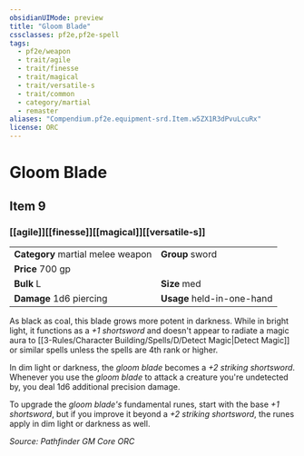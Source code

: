 ```yaml
---
obsidianUIMode: preview
title: "Gloom Blade"
cssclasses: pf2e,pf2e-spell
tags:
  - pf2e/weapon
  - trait/agile
  - trait/finesse
  - trait/magical
  - trait/versatile-s
  - trait/common
  - category/martial
  - remaster
aliases: "Compendium.pf2e.equipment-srd.Item.w5ZX1R3dPvuLcuRx"
license: ORC
---
```

# Gloom Blade
## Item 9
### [[agile]][[finesse]][[magical]][[versatile-s]]

|  |  |
| -- | -- |
| **Category** martial melee weapon | **Group** sword |
| **Price** 700 gp |  |
| **Bulk** L | **Size** med |
| **Damage** 1d6 piercing  | **Usage** held-in-one-hand |



As black as coal, this blade grows more potent in darkness. While in bright light, it functions as a _+1 shortsword_ and doesn't appear to radiate a magic aura to [[3-Rules/Character Building/Spells/D/Detect Magic|Detect Magic]] or similar spells unless the spells are 4th rank or higher.

In dim light or darkness, the _gloom blade_ becomes a _+2 striking shortsword_. Whenever you use the _gloom blade_ to attack a creature you're undetected by, you deal 1d6 additional precision damage.

To upgrade the _gloom blade's_ fundamental runes, start with the base _+1 shortsword_, but if you improve it beyond a _+2 striking shortsword_, the runes apply in dim light or darkness as well.

*Source: Pathfinder GM Core*
*ORC*